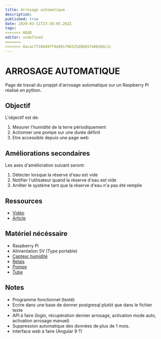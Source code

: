 ```yaml
---
title: Arrosage automatique
description: 
published: true
date: 2020-03-11T23:38:05.262Z
tags: 
<<<<<<< HEAD
editor: undefined
=======
>>>>>>> 0acacff286497f9e891768325d8b837e0020dc2c
---
```


# ARROSAGE AUTOMATIQUE

Page de travail du propjet d'arrosage automatique sur un Raspberry Pi réalisé en python.

## Objectif

L'objectif est de:

1. Mesurer l'humidité de la terre périodiquement
1. Actionner une pompe sur une durée définit
1. Etre accessible depuis une page web

## Améliorations secondaires

Les axes d'amélioration suivant seront:

1. Détecter lorsque la réserve d'eau est vide
1. Notifier l'utilisateur quand la réserve d'eau est vide
1. Arrêter le système tant que la réserve d'eau n'a pas été remplie

## Ressources

* [Vidéo](https://www.youtube.com/watch?v=mQNJpWkdmbc)
* [Article](http://www.cyber-omelette.com/2017/09/automated-plant-watering.html)

## Matériel nécéssaire

* Raspberry Pi
* Alimentation 5V (Type portable)
* [Capteur humidité](https://www.amazon.com/gp/product/B00ZR3B60I/ref=as_li_qf_asin_il_tl?ie=UTF8&tag=cyberomelette-20&creative=9325&linkCode=as2&creativeASIN=B00ZR3B60I&linkId=e9744f6328070e2f6725f008c6c25027)
* [Relais](https://www.amazon.com/gp/product/B0057OC5O8/ref=as_li_qf_asin_il_tl?ie=UTF8&tag=cyberomelette-20&creative=9325&linkCode=as2&creativeASIN=B0057OC5O8&linkId=b0f6b4d50bd1543310f0eabd0846aa40)
* [Pompe](https://www.amazon.com/gp/product/B07F8JV7CT/ref=as_li_qf_asin_il_tl?ie=UTF8&tag=cyberomelette-20&creative=9325&linkCode=as2&creativeASIN=B07F8JV7CT&linkId=0ad638a1eaaf8a0c0d354625d8a3a36b)
* [Tube](https://www.amazon.com/gp/product/B0002AQI9A/ref=as_li_qf_asin_il_tl?ie=UTF8&tag=cyberomelette-20&creative=9325&linkCode=as2&creativeASIN=B0002AQI9A&linkId=07bdde096fb34fb31c785cb6dfd94e2b)

## Notes

* Programme fonctionnel (testé)
* Ecrire dans une base de donner postgresql plutôt que dans le fichier texte
* API à faire (login, récupèration dernier arrosage, activation mode auto, activation arrosage manuel)
* Suppression automatique des données de plus de 1 mois.
* Interface web à faire (Angular 9 ?)